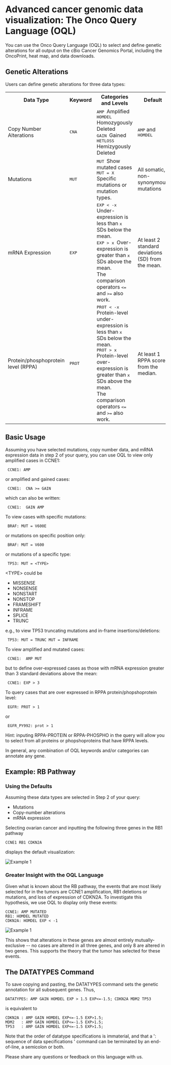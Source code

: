 # Advanced cancer genomic data visualization: The Onco Query Language (OQL)

You can use the Onco Query Language (OQL) to select and define genetic alterations for all output
on the cBio Cancer Genomics Portal, including the OncoPrint, heat map, and data downloads.

## Genetic Alterations

Users can define genetic alterations for three data types:

<table>
    <tr>
        <th>Data Type</th>
        <th>Keyword</th>
        <th>Categories and Levels</th>
        <th>Default</th>
    </tr>
    <tr>
        <td>Copy Number Alterations</td>
        <td><TT>CNA</TT></td>
        <td><TT>AMP </TT> Amplified<BR>
            <TT>HOMDEL </TT> Homozygously Deleted<BR>
            <TT>GAIN </TT> Gained<BR>
            <TT>HETLOSS </TT> Hemizygously Deleted
        </td>
        <td><TT>AMP</TT> and <TT>HOMDEL</TT></td>
    </tr>
    <tr>
        <td>Mutations</td>
        <td><TT>MUT</TT></td>
        <td><TT>MUT </TT> Show mutated cases<BR>
            <TT>MUT = X</TT> Specific mutations or mutation types.
        </td>
        <td>All somatic, non-synonymous mutations</td>
    </tr>
    <tr>
        <td>mRNA Expression</td>
        <td><TT>EXP</TT></td>
        <td><TT>EXP &lt; -x </TT> Under-expression is less than <TT>x</TT> SDs below the mean.<BR>
		<TT>EXP &gt; x </TT> Over-expression is greater than <TT>x</TT> SDs above the mean.<BR>
			The comparison operators <TT>&lt;=</TT> and <TT>&gt;=</TT> also work.<BR>
	</td>
        <td>At least 2 standard deviations (SD) from the mean.</td>
    </tr>
    <tr>
        <td>Protein/phosphoprotein level (RPPA)</td>
        <td><TT>PROT</TT></td>
        <td><TT>PROT &lt; -x </TT> Protein-level under-expression is less than <TT>x</TT> SDs below the mean.<BR>
		<TT>PROT &gt; x </TT> Protein-level over-expression is greater than <TT>x</TT> SDs above the mean.<BR>
			The comparison operators <TT>&lt;=</TT> and <TT>&gt;=</TT> also work.<BR>
        </td>
        <td>At least 1 RPPA score from the median.</td>
    </tr>
</table>

## Basic Usage

Assuming you have selected mutations, copy number data, and mRNA expression data in step 2 of
your query, you can use OQL to view only amplified cases in CCNE1:

     CCNE1: AMP

or amplified and gained cases:

     CCNE1:  CNA >= GAIN

which can also be written:

     CCNE1:  GAIN AMP

To view cases with specific mutations:

     BRAF: MUT = V600E

or mutations on specific position only:

     BRAF: MUT = V600

or mutations of a specific type:

     TP53: MUT = <TYPE>

&lt;TYPE&gt; could be

* MISSENSE
* NONSENSE
* NONSTART
* NONSTOP
* FRAMESHIFT
* INFRAME
* SPLICE
* TRUNC

e.g., to view TP53 truncating mutations and in-frame insertions/deletions:

     TP53: MUT = TRUNC MUT = INFRAME

To view amplified and mutated cases:

     CCNE1:  AMP MUT

but to define over-expressed cases as those with mRNA expression greater than 3 standard deviations above the mean:

     CCNE1: EXP > 3

To query cases that are over expressed in RPPA protein/phopshoprotein level:

     EGFR: PROT > 1

or

     EGFR_PY992: prot > 1

Hint: inputing RPPA-PROTEIN or RPPA-PHOSPHO in the query will allow you to select from all proteins or phopshoproteins that have RPPA levels.

In general, any combination of OQL keywords and/or categories can annotate any gene.

## Example:  RB Pathway

### Using the Defaults

Assuming these data types are selected in Step 2 of your query:

* Mutations
* Copy-number alterations
* mRNA expression

Selecting ovarian cancer and inputting the following three genes in the RB1 pathway

	CCNE1 RB1 CDKN2A

displays the default visualization:

![Example 1](images/example_oncoPrint_for_instructions_1.png)

### Greater Insight with the OQL Language

Given what is known about the RB pathway, the events that are most likely selected for
in the tumors are CCNE1 amplification, RB1 deletions or mutations, and loss of expression
of CDKN2A.  To investigate this hypothesis, we use OQL to display only
these events:

	CCNE1: AMP MUTATED
	RB1: HOMDEL MUTATED
	CDKN2A: HOMDEL EXP < -1

![Example 1](images/example_oncoPrint_for_instructions_2.png)

This shows that alterations in these genes are almost entirely mutually-exclusive --
no cases are altered in all three genes, and only 8 are altered in two genes.
This supports the theory that the tumor has selected for these events. 

## The DATATYPES Command

To save copying and pasting, the DATATYPES command sets the genetic annotation for all subsequent genes. Thus,

	DATATYPES: AMP GAIN HOMDEL EXP > 1.5 EXP<=-1.5;	CDKN2A MDM2 TP53

is equivalent to

	CDKN2A : AMP GAIN HOMDEL EXP<=-1.5 EXP>1.5;
	MDM2   : AMP GAIN HOMDEL EXP<=-1.5 EXP>1.5;
	TP53   : AMP GAIN HOMDEL EXP<=-1.5 EXP>1.5;

Note that the order of datatype specifications is immaterial,
and that a ': sequence of data specifications ' command can be terminated by an end-of-line, a semicolon or both.

Please share any questions or feedback on this language with us.